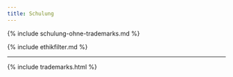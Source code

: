 ```yaml
---
title: Schulung
---
```

{% include schulung-ohne-trademarks.md %}

{% include ethikfilter.md %}

---

{% include trademarks.html %}
